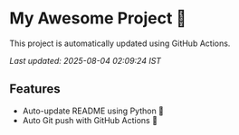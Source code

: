 # My Awesome Project 🚀

This project is automatically updated using GitHub Actions.

_Last updated: 2025-08-04 02:09:24 IST_

## Features
- Auto-update README using Python 🐍
- Auto Git push with GitHub Actions 🤖
